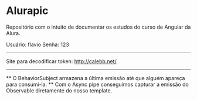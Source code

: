 # Alurapic

Repositório com o intuito de documentar os estudos do curso de Angular da Alura.

Usuário: flavio
Senha: 123

------

Site para decodificar token: http://calebb.net/

-----

** O BehaviorSubject armazena a última emissão até que alguém apareça para consumi-la.
** Com o Async pipe conseguimos capturar a emissão do Observable diretamente do nosso template.
